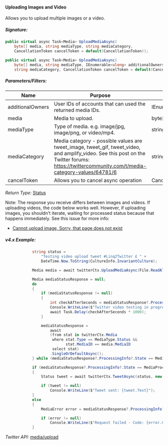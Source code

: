 #### Uploading Images and Video

Allows you to upload multiple images or a video.

##### Signature:

```c#
public virtual async Task<Media> UploadMediaAsync(
    byte[] media, string mediaType, string mediaCategory, 
    CancellationToken cancelToken = default(CancellationToken));

public virtual async Task<Media> UploadMediaAsync(
    byte[] media, string mediaType, IEnumerable<ulong> additionalOwners, 
    string mediaCategory, CancellationToken cancelToken = default(CancellationToken));
```

##### Parameters/Filters:

| Name | Purpose | Type | Required |
|------|---------|------|----------|
| additionalOwners | User IDs of accounts that can used the returned media IDs. | IEnumerable<ulong> | no |
| media | Media to upload. | byte[] | yes |
| mediaType | Type of media. e.g. image/jpg, image/png, or video/mp4. | string | yes |
| mediaCategory | Media category - possible values are tweet_image, tweet_gif, tweet_video, and amplify_video. See this post on the Twitter forums: https://twittercommunity.com/t/media-category-values/64781/6 | string | sometimes |
| cancelToken | Allows you to cancel async operation | CancellationToken | no |

*Return Type:* [Status](../LINQ-to-Twitter-Entities/Status-Entity.md)

Note: The response you receive differs between images and videos. If uploading videos, the code below works well. However, if uploading images, you shouldn't iterate, waiting for processed status because that happens immediately. See this issue for more info:

* [Cannot upload image, Sorry, that page does not exist](https://github.com/JoeMayo/LinqToTwitter/issues/180#issuecomment-618185664)

##### v4.x Example:

```c#
            string status =
                "Testing video upload tweet #Linq2Twitter £ " +
                DateTime.Now.ToString(CultureInfo.InvariantCulture);

            Media media = await twitterCtx.UploadMediaAsync(File.ReadAllBytes(@"..\..\images\LinqToTwitterMediumTest.mp4"), "video/mp4", "tweet_video");

            Media mediaStatusResponse = null;
            do
            {
                if (mediaStatusResponse != null)
                {
                    int checkAfterSeconds = mediaStatusResponse?.ProcessingInfo?.CheckAfterSeconds ?? 0;
                    Console.WriteLine($"Twitter video testing in progress - waiting {checkAfterSeconds} seconds.");
                    await Task.Delay(checkAfterSeconds * 1000);
                }

                mediaStatusResponse =
                    await
                    (from stat in twitterCtx.Media
                     where stat.Type == MediaType.Status &&
                           stat.MediaID == media.MediaID
                     select stat)
                    .SingleOrDefaultAsync(); 
            } while (mediaStatusResponse?.ProcessingInfo?.State == MediaProcessingInfo.InProgress);

            if (mediaStatusResponse?.ProcessingInfo?.State == MediaProcessingInfo.Succeeded)
            {
                Status tweet = await twitterCtx.TweetAsync(status, new ulong[] { media.MediaID });

                if (tweet != null)
                    Console.WriteLine($"Tweet sent: {tweet.Text}");
            }
            else
            {
                MediaError error = mediaStatusResponse?.ProcessingInfo?.Error;

                if (error != null)
                    Console.WriteLine($"Request failed - Code: {error.Code}, Name: {error.Name}, Message: {error.Message}");
            }

```

*Twitter API:* [media/upload](https://developer.twitter.com/en/docs/media/upload-media/api-reference/post-media-upload-init)